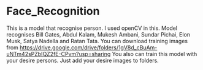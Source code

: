 # Face_Recognition
This is a model that recognise person.
I used openCV in this.
Model recognises Bill Gates, Abdul Kalam, Mukesh Ambani, Sundar Pichai, Elon Musk, Satya Nadella and Ratan Tata.
You can download training images from https://drive.google.com/drive/folders/1gV8d_cBuAm-uNTm42sPZbIQZ2fE-CPvm?usp=sharing 
You also can train this model with your desire persons. Just add your desire images to folders.
